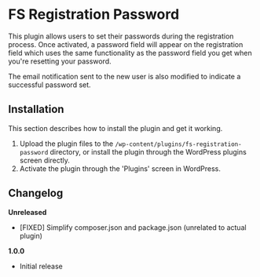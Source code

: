 # FS Registration Password #

This plugin allows users to set their passwords during the registration process. Once activated, a password field will appear on the registration field which uses the same functionality as the password field you get when you're resetting your password.

The email notification sent to the new user is also modified to indicate a successful password set.

## Installation ##

This section describes how to install the plugin and get it working.

1. Upload the plugin files to the `/wp-content/plugins/fs-registration-password` directory, or install the plugin through the WordPress plugins screen directly.
2. Activate the plugin through the 'Plugins' screen in WordPress.

## Changelog ##

**Unreleased**

* [FIXED] Simplify composer.json and package.json (unrelated to actual plugin)

**1.0.0**

* Initial release
